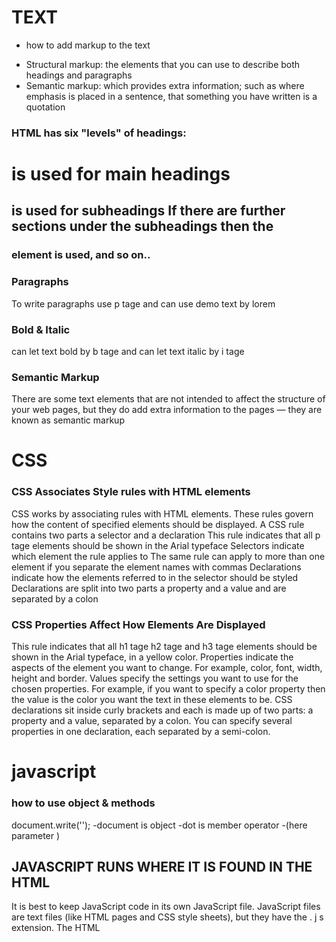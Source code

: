 # TEXT
* how to add markup to the text
 - Structural markup: the elements that you can use to 
    describe both headings and paragraphs
  - Semantic markup: which provides extra information; such 
    as where emphasis is placed in a sentence, that something 
    you have written is a quotation  

### HTML has six "levels" of headings:
<h1> is used for main headings
<h2> is used for subheadings
If there are further sections 
under the subheadings then the 
<h3> element is used, and so 
on..


### Paragraphs
 To write paragraphs use p tage and can use demo text by lorem


### Bold & Italic
  can let text bold by b tage and can let text italic by i tage 

 ### Semantic Markup

There are some text elements that are not intended to affect the 
structure of your web pages, but they do add extra information to the 
pages — they are known as semantic markup



# CSS

### CSS Associates Style rules with HTML elements

CSS works by associating rules with HTML elements. These rules govern 
how the content of specified elements should be displayed. A CSS rule 
contains two parts  a selector and a declaration
This rule indicates that all p tage
elements should be shown in the 
Arial typeface 
Selectors indicate which 
element the rule applies to 
The same rule can apply to 
more than one element if you 
separate the element names 
with commas
Declarations indicate how 
the elements referred to in 
the selector should be styled 
Declarations are split into two 
parts a property and a value 
and are separated by a colon

### CSS Properties Affect How Elements Are Displayed

This rule indicates that all h1 tage 
h2 tage and h3 tage  elements 
should be shown in the Arial 
typeface, in a yellow color.
Properties indicate the aspects 
of the element you want to 
change. For example, color, font, 
width, height and border.
Values specify the settings 
you want to use for the chosen 
properties. For example, if you 
want to specify a color property 
then the value is the color you 
want the text in these elements 
to be.
CSS declarations sit inside curly brackets and each is made up of two 
parts: a property and a value, separated by a colon. You can specify 
several properties in one declaration, each separated by a semi-colon.


# javascript

### how to use object & methods 
  document.write('');
 -document is object 
 -dot is member operator 
 -(here parameter )

## JAVASCRIPT RUNS WHERE IT IS FOUND IN THE HTML

It is best to keep JavaScript code in its own JavaScript 
file. JavaScript files are text files (like HTML pages and 
CSS style sheets), but they have the . j s extension. 
The HTML <script> element is used in HTML pages 
to tell the browser to load the JavaScript file (rather like 
the <link> element can be used to load a CSS file). 
If you view the source code of the page in the browser, 
the JavaScript will not have changed the HTML, 
because the script works with the model of the web 
page that the browser has created.


### how declear varible 

- set varible type (var,let,const)
- after that we set (name for variable)

### how set value for variable 

    we set value  by assign  
like 
var name="amer"
we set value by assign 
  

### SWITCH STATEMENTS 
A switch statement starts with a 
variable called the switch value. 
Each case indicates a possible 
value for this variable and the 
code that should run if the 
variable matches that value. 
